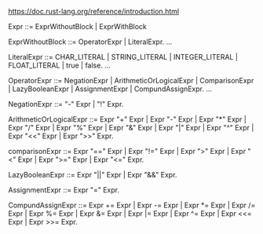 https://doc.rust-lang.org/reference/introduction.html

Expr ::= ExprWithoutBlock
       | ExprWithBlock

ExprWithoutBlock ::= OperatorExpr
                  |  LiteralExpr.
                  ...

LiteralExpr ::= CHAR_LITERAL
             |  STRING_LITERAL
             <!-- |  BYTE_LITERAL -->
             |  INTEGER_LITERAL
             |  FLOAT_LITERAL
             | true | false.
             ...

OperatorExpr ::= NegationExpr
              |  ArithmeticOrLogicalExpr
              |  ComparisonExpr
              |  LazyBooleanExpr
              |  AssignmentExpr
              |  CompundAssignExpr.
              ...

NegationExpr ::= "-" Expr
              |  "!" Expr.

ArithmeticOrLogicalExpr ::= Expr "+"  Expr
                         |  Expr "-"  Expr
                         |  Expr "*"  Expr
                         |  Expr "/"  Expr
                         |  Expr "%"  Expr
                         |  Expr "&"  Expr
                         |  Expr "|"  Expr
                         |  Expr "^"  Expr
                         |  Expr "<<" Expr
                         |  Expr ">>" Expr.

comparisonExpr ::= Expr "==" Expr
                |  Expr "!=" Expr
                |  Expr ">" Expr
                |  Expr "<" Expr
                |  Expr ">=" Expr
                |  Expr "<=" Expr.

LazyBooleanExpr ::= Expr "||" Expr
                 |  Expr "&&" Expr.

AssignmentExpr ::= Expr "=" Expr.

CompundAssignExpr ::= 
      Expr += Expr
    | Expr -= Expr
    | Expr \*= Expr
    | Expr /= Expr
    | Expr %= Expr
    | Expr &= Expr
    | Expr |= Expr
    | Expr ^= Expr
    | Expr <<= Expr
    | Expr >>= Expr.
